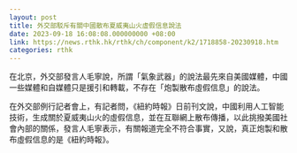 ```yaml
---
layout: post
title: 外交部駁斥有關中國散布夏威夷山火虛假信息說法
date: 2023-09-18 16:08:08.000000000 +08:00
link: https://news.rthk.hk/rthk/ch/component/k2/1718858-20230918.htm
categories: rthk
---
```


在北京，外交部發言人毛寧說，所謂「氣象武器」的說法最先來自美國媒體，中國一些媒體和自媒體只是援引和轉載，不存在「炮製散布虛假信息」的說法。

在外交部例行記者會上，有記者問，《紐約時報》日前刊文說，中國利用人工智能技術，生成關於夏威夷山火的虛假信息，並在互聯網上散布傳播，以此挑撥美國社會內部的關係，發言人毛寧表示，有關報道完全不符合事實，又說，真正炮製和散布虛假信息的是《紐約時報》。
